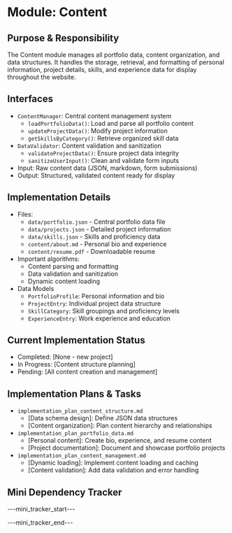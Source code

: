 # Module: Content

## Purpose & Responsibility
The Content module manages all portfolio data, content organization, and data structures. It handles the storage, retrieval, and formatting of personal information, project details, skills, and experience data for display throughout the website.

## Interfaces
* `ContentManager`: Central content management system
  * `loadPortfolioData()`: Load and parse all portfolio content
  * `updateProjectData()`: Modify project information
  * `getSkillsByCategory()`: Retrieve organized skill data
* `DataValidator`: Content validation and sanitization
  * `validateProjectData()`: Ensure project data integrity
  * `sanitizeUserInput()`: Clean and validate form inputs
* Input: Raw content data (JSON, markdown, form submissions)
* Output: Structured, validated content ready for display

## Implementation Details
* Files:
  * `data/portfolio.json` - Central portfolio data file
  * `data/projects.json` - Detailed project information
  * `data/skills.json` - Skills and proficiency data
  * `content/about.md` - Personal bio and experience
  * `content/resume.pdf` - Downloadable resume
* Important algorithms:
  * Content parsing and formatting
  * Data validation and sanitization
  * Dynamic content loading
* Data Models
  * `PortfolioProfile`: Personal information and bio
  * `ProjectEntry`: Individual project data structure
  * `SkillCategory`: Skill groupings and proficiency levels
  * `ExperienceEntry`: Work experience and education

## Current Implementation Status
* Completed: [None - new project]
* In Progress: [Content structure planning]
* Pending: [All content creation and management]

## Implementation Plans & Tasks
* `implementation_plan_content_structure.md`
  * [Data schema design]: Define JSON data structures
  * [Content organization]: Plan content hierarchy and relationships
* `implementation_plan_portfolio_data.md`
  * [Personal content]: Create bio, experience, and resume content
  * [Project documentation]: Document and showcase portfolio projects
* `implementation_plan_content_management.md`
  * [Dynamic loading]: Implement content loading and caching
  * [Content validation]: Add data validation and error handling

## Mini Dependency Tracker
---mini_tracker_start---


---mini_tracker_end---